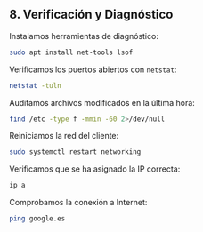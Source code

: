 ## 8. Verificación y Diagnóstico

Instalamos herramientas de diagnóstico:

```bash
sudo apt install net-tools lsof
```

Verificamos los puertos abiertos con `netstat`:

```bash
netstat -tuln
```

Auditamos archivos modificados en la última hora:

```bash
find /etc -type f -mmin -60 2>/dev/null
```

Reiniciamos la red del cliente:

```bash
sudo systemctl restart networking
```

Verificamos que se ha asignado la IP correcta:

```bash
ip a
```

Comprobamos la conexión a Internet:

```bash
ping google.es
```


